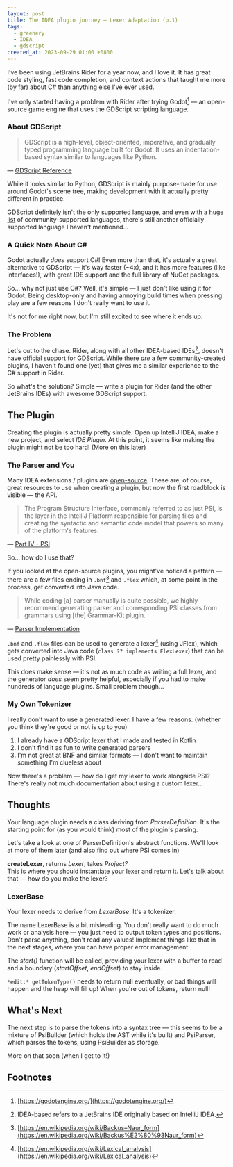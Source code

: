 ```yaml
---
layout: post
title: The IDEA plugin journey — Lexer Adaptation (p.1)
tags: 
  - greenery
  - IDEA 
  - gdscript
created_at: 2023-09-29 01:00 +0800
---
```


I've been using JetBrains Rider for a year now, and I love it.
It has great code styling, fast code completion, and context actions that taught me more (by far) about C# than
anything else I've ever used.

I've only started having a problem with Rider after trying Godot[^godot] — an open-source game engine that uses the
GDScript
scripting
language.

### About GDScript

> GDScript is a high-level, object-oriented, imperative, and gradually typed programming language built for Godot. It
> uses an indentation-based syntax similar to languages like Python.
>
&mdash; [GDScript Reference](https://docs.godotengine.org/en/stable/tutorials/scripting/gdscript/gdscript_basics.html)

While it looks similar to Python, GDScript is mainly purpose-made for use around Godot's scene tree, making
development with it actually pretty different in practice.

GDScript definitely isn't the only supported language, and even with
a [huge list](https://github.com/Vivraan/godot-lang-support) of community-supported languages, there's still another
officially supported language I haven't mentioned...

### A Quick Note About C#

Godot actually *does* support C#! Even more than that, it's actually a great
alternative to GDScript — it's way faster (~4x), and it has more features (like interfaces!), with great IDE support and
the
full
library of NuGet packages.

So... why not just use C#? Well, it's simple — I just don't like using it for Godot. Being desktop-only and having
annoying build times when pressing play are a few reasons I don't really want to use it.

It's not for me right now, but I'm still excited to see where it ends up.

### The Problem

Let's cut to the chase. Rider, along with all other IDEA-based IDEs[^idea], doesn't have official support for GDScript.
While
there *are* a few community-created plugins, I haven't found one (yet) that gives me a similar experience to the C#
support in Rider.

So what's the solution? Simple — write a plugin for Rider (and the other JetBrains IDEs) with awesome GDScript support.

## The Plugin

Creating the plugin is actually pretty simple. Open up IntelliJ IDEA, make a new project, and select *IDE Plugin*. At
this point, it seems like making the plugin might not be too hard! (More on this later)

### The Parser and You

Many IDEA extensions / plugins are [open-source](https://github.com/JetBrains/intellij-community). These are, of course,
great resources to use when creating a plugin, but now the first roadblock is visible — the API.

> The Program Structure Interface, commonly referred to as just PSI, is the layer in the IntelliJ Platform responsible
> for parsing files and creating the syntactic and semantic code model that powers so many of the platform's features.
>
&mdash; [Part IV - PSI](https://plugins.jetbrains.com/docs/intellij/psi.html)

So... how do I use that?

If you looked at the open-source plugins, you might've noticed a pattern — there are a few files ending in `.bnf`[^bnf]
and `.flex` which, at some point in the process, get converted into Java code.

> While coding [a] parser manually is quite possible, we highly recommend generating parser and corresponding PSI
> classes
> from grammars using [the] Grammar-Kit plugin.
>
&mdash; [Parser Implementation](https://plugins.jetbrains.com/docs/intellij/implementing-parser-and-psi.html#parser-implementation)

`.bnf` and `.flex` files can be used to generate a lexer[^lexer] (using JFlex), which gets
converted into
Java code (`class ?? implements FlexLexer`) that can be used pretty painlessly with PSI.

This does make sense — it's not as much code as writing a full lexer, and the generator *does* seem pretty helpful,
especially
if you had to make hundreds of language plugins. Small problem though...

### My Own Tokenizer

I really don't want to use a generated lexer. I have a few reasons. (whether you think they're good or not is up to
you)

1. I already have a GDScript lexer that I made and tested in Kotlin
2. I don't find it as fun to write generated parsers
3. I'm not great at BNF and similar formats — I don't want to maintain something I'm clueless about

Now there's a problem — how do I get my lexer to work alongside PSI? There's really not much documentation about using a
custom lexer...

## Thoughts

Your language plugin needs a class deriving from *ParserDefinition*. It's the starting point for (as you would think)
most of the plugin's parsing.

Let's take a look at one of ParserDefinition's abstract functions. We'll look at more of them later (and also find out
where PSI comes in)

**createLexer**, returns *Lexer*, takes *Project?* \
This is where you should instantiate your lexer and return it. Let's talk about that — how do you make the lexer?

### LexerBase

Your lexer needs to derive from *LexerBase*. It's a tokenizer.

The name LexerBase is a bit misleading. You don't really want to do much work or analysis here — you just need to output
token types and positions. Don't parse anything, don't read any values! Implement things like that in the next stages,
where you
can have proper error management.

The *start()* function will be called, providing your lexer with a buffer to read and a boundary (*startOffset*,
*endOffset*) to stay inside.

`*edit:* getTokenType()` needs to return null eventually, or bad things will happen and the heap will fill up! When you're
out of tokens, return null!

## What's Next

The next step is to parse the tokens into a syntax tree — this seems to be a mixture of PsiBuilder (which holds the AST
while it's built)
and PsiParser, which parses the tokens, using PsiBuilder as storage.

More on that soon (when I get to it!)

## Footnotes

[^godot]: [https://godotengine.org/](https://godotengine.org/)
[^idea]: IDEA-based refers to a JetBrains IDE originally based on IntelliJ IDEA.
[^bnf]: [https://en.wikipedia.org/wiki/Backus–Naur_form](https://en.wikipedia.org/wiki/Backus%E2%80%93Naur_form)
[^lexer]: [https://en.wikipedia.org/wiki/Lexical_analysis](https://en.wikipedia.org/wiki/Lexical_analysis)
